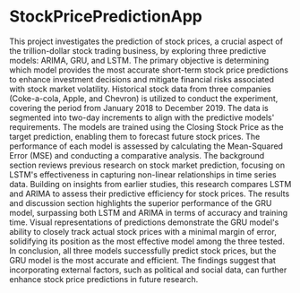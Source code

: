 # StockPricePredictionApp

This project investigates the prediction of stock prices, a crucial aspect of the trillion-dollar stock trading business, by exploring three predictive models: ARIMA, GRU, and LSTM. The primary objective is determining which model provides the most accurate short-term stock price predictions to enhance investment decisions and mitigate financial risks associated with stock market volatility.
Historical stock data from three companies (Coke-a-cola, Apple, and Chevron) is utilized to conduct the experiment, covering the period from January 2018 to December 2019. The data is segmented into two-day increments to align with the predictive models' requirements. The models are trained using the Closing Stock Price as the target prediction, enabling them to forecast future stock prices. The performance of each model is assessed by calculating the Mean-Squared Error (MSE) and conducting a comparative analysis.
The background section reviews previous research on stock market prediction, focusing on LSTM's effectiveness in capturing non-linear relationships in time series data. Building on insights from earlier studies, this research compares LSTM and ARIMA to assess their predictive efficiency for stock prices.
The results and discussion section highlights the superior performance of the GRU model, surpassing both LSTM and ARIMA in terms of accuracy and training time. Visual representations of predictions demonstrate the GRU model's ability to closely track actual stock prices with a minimal margin of error, solidifying its position as the most effective model among the three tested.
In conclusion, all three models successfully predict stock prices, but the GRU model is the most accurate and efficient. The findings suggest that incorporating external factors, such as political and social data, can further enhance stock price predictions in future research.
 

